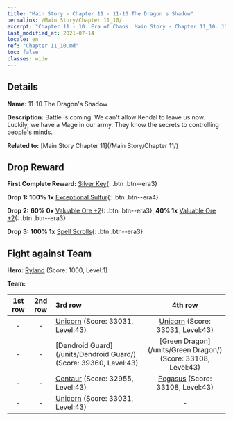 ```yaml
---
title: "Main Story - Chapter 11 - 11-10 The Dragon's Shadow"
permalink: /Main Story/Chapter 11_10/
excerpt: "Chapter 11 - 10. Era of Chaos  Main Story - Chapter 11_10. 11-10 The Dragon's Shadow"
last_modified_at: 2021-07-14
locale: en
ref: "Chapter 11_10.md"
toc: false
classes: wide
---
```


## Details

 **Name:** 11-10 The Dragon's Shadow

 **Description:** Battle is coming. We can't allow Kendal to leave us now. Luckily, we have a Mage in our army. They know the secrets to controlling people's minds.

 **Related to:** [Main Story Chapter 11](/Main Story/Chapter 11/)

## Drop Reward

 **First Complete Reward:** [Silver Key](/Items/con_693/){: .btn .btn--era3}

 **Drop 1:** **100% 1x** [Exceptional Sulfur](/Items/mat_36/){: .btn .btn--era4}

 **Drop 2:** **60% 0x** [Valuable Ore +2](/Items/mat_26/){: .btn .btn--era3}, **40% 1x** [Valuable Ore +2](/Items/mat_26/){: .btn .btn--era3}

 **Drop 3:** **100% 1x** [Spell Scrolls](/Items/con_694/){: .btn .btn--era3}


## Fight against Team
 **Hero:** [Ryland](/heroes/Ryland/) (Score: 1000, Level:1)

 **Team:**


  | 1st row | 2nd row | 3rd row | 4th row |
  |:----:|:----:|:----|:----:|
  | - | - | [Unicorn](/units/Unicorn/) (Score: 33031, Level:43)  | [Unicorn](/units/Unicorn/) (Score: 33031, Level:43)  |
  | - | - | [Dendroid Guard](/units/Dendroid Guard/) (Score: 39360, Level:43)  | [Green Dragon](/units/Green Dragon/) (Score: 33108, Level:43)  |
  | - | - | [Centaur](/units/Centaur/) (Score: 32955, Level:43)  | [Pegasus](/units/Pegasus/) (Score: 33108, Level:43)  |
  | - | - | [Unicorn](/units/Unicorn/) (Score: 33031, Level:43)  | - |


